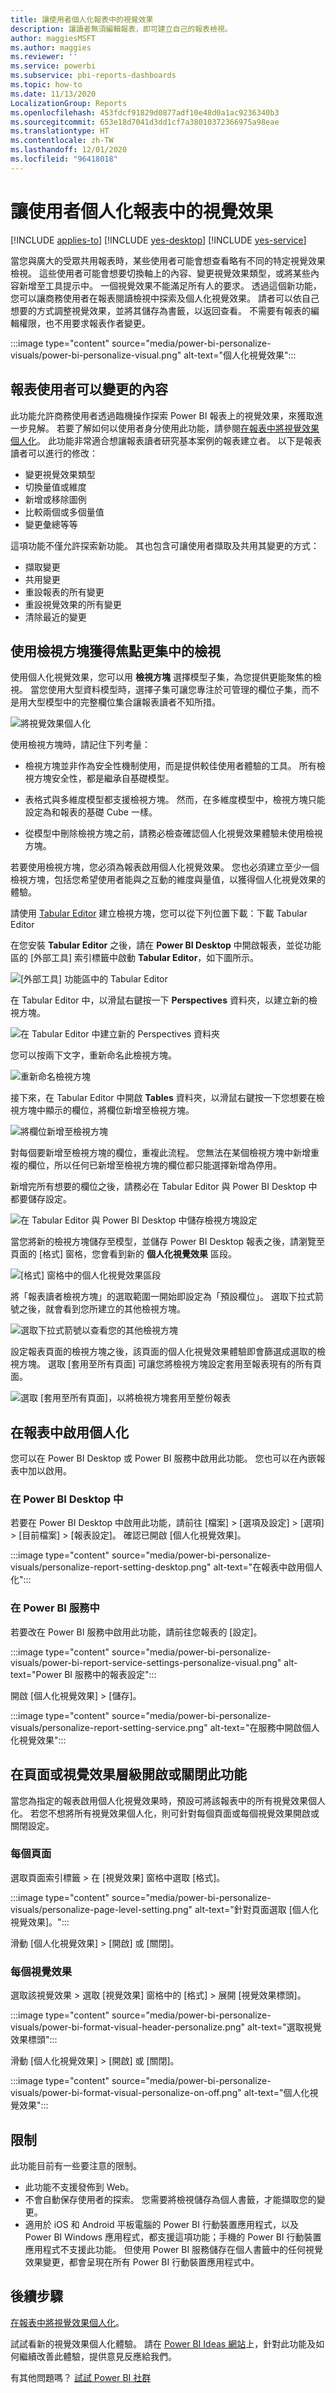 ```yaml
---
title: 讓使用者個人化報表中的視覺效果
description: 讓讀者無須編輯報表，即可建立自己的報表檢視。
author: maggiesMSFT
ms.author: maggies
ms.reviewer: ''
ms.service: powerbi
ms.subservice: pbi-reports-dashboards
ms.topic: how-to
ms.date: 11/13/2020
LocalizationGroup: Reports
ms.openlocfilehash: 453fdcf91829d0877adf10e48d0a1ac9236340b3
ms.sourcegitcommit: 653e18d7041d3dd1cf7a38010372366975a98eae
ms.translationtype: HT
ms.contentlocale: zh-TW
ms.lasthandoff: 12/01/2020
ms.locfileid: "96418018"
---
```

# <a name="let-users-personalize-visuals-in-a-report"></a>讓使用者個人化報表中的視覺效果

[!INCLUDE [applies-to](../includes/applies-to.md)] [!INCLUDE [yes-desktop](../includes/yes-desktop.md)] [!INCLUDE [yes-service](../includes/yes-service.md)]

當您與廣大的受眾共用報表時，某些使用者可能會想查看略有不同的特定視覺效果檢視。 這些使用者可能會想要切換軸上的內容、變更視覺效果類型，或將某些內容新增至工具提示中。 一個視覺效果不能滿足所有人的要求。 透過這個新功能，您可以讓商務使用者在報表閱讀檢視中探索及個人化視覺效果。 請者可以依自己想要的方式調整視覺效果，並將其儲存為書籤，以返回查看。 不需要有報表的編輯權限，也不用要求報表作者變更。

:::image type="content" source="media/power-bi-personalize-visuals/power-bi-personalize-visual.png" alt-text="個人化視覺效果":::
 
## <a name="what-report-users-can-change"></a>報表使用者可以變更的內容

此功能允許商務使用者透過臨機操作探索 Power BI 報表上的視覺效果，來獲取進一步見解。 若要了解如何以使用者身分使用此功能，請參閱[在報表中將視覺效果個人化](../consumer/end-user-personalize-visuals.md)。 此功能非常適合想讓報表讀者研究基本案例的報表建立者。 以下是報表讀者可以進行的修改：

- 變更視覺效果類型
- 切換量值或維度
- 新增或移除圖例
- 比較兩個或多個量值
- 變更彙總等等

這項功能不僅允許探索新功能。 其也包含可讓使用者擷取及共用其變更的方式：

- 擷取變更
- 共用變更
- 重設報表的所有變更
- 重設視覺效果的所有變更
- 清除最近的變更

## <a name="use-perspectives-for-a-more-focused-view"></a>使用檢視方塊獲得焦點更集中的檢視

使用個人化視覺效果，您可以用 **檢視方塊** 選擇模型子集，為您提供更能聚焦的檢視。 當您使用大型資料模型時，選擇子集可讓您專注於可管理的欄位子集，而不是用大型模型中的完整欄位集合讓報表讀者不知所措。 

![將視覺效果個人化](media/power-bi-personalize-visuals/power-bi-personalize-perspective-01.png)

使用檢視方塊時，請記住下列考量：

* 檢視方塊並非作為安全性機制使用，而是提供較佳使用者體驗的工具。 所有檢視方塊安全性，都是繼承自基礎模型。

* 表格式與多維度模型都支援檢視方塊。 然而，在多維度模型中，檢視方塊只能設定為和報表的基礎 Cube 一樣。

* 從模型中刪除檢視方塊之前，請務必檢查確認個人化視覺效果體驗未使用檢視方塊。 

若要使用檢視方塊，您必須為報表啟用個人化視覺效果。 您也必須建立至少一個檢視方塊，包括您希望使用者能與之互動的維度與量值，以獲得個人化視覺效果的體驗。

請使用 [Tabular Editor](https://tabulareditor.com/) 建立檢視方塊，您可以從下列位置下載：下載 Tabular Editor

在您安裝 **Tabular Editor** 之後，請在 **Power BI Desktop**  中開啟報表，並從功能區的 [外部工具] 索引標籤中啟動 **Tabular Editor**，如下圖所示。

![[外部工具] 功能區中的 Tabular Editor](media/power-bi-personalize-visuals/power-bi-personalize-perspective-02.png)

在 Tabular Editor 中，以滑鼠右鍵按一下 **Perspectives** 資料夾，以建立新的檢視方塊。

![在 Tabular Editor 中建立新的 Perspectives 資料夾](media/power-bi-personalize-visuals/power-bi-personalize-perspective-03.png)

您可以按兩下文字，重新命名此檢視方塊。

![重新命名檢視方塊](media/power-bi-personalize-visuals/power-bi-personalize-perspective-04.png)

接下來，在 Tabular Editor 中開啟 **Tables** 資料夾，以滑鼠右鍵按一下您想要在檢視方塊中顯示的欄位，將欄位新增至檢視方塊。

![將欄位新增至檢視方塊](media/power-bi-personalize-visuals/power-bi-personalize-perspective-05.png)

對每個要新增至檢視方塊的欄位，重複此流程。 您無法在某個檢視方塊中新增重複的欄位，所以任何已新增至檢視方塊的欄位都只能選擇新增為停用。

新增完所有想要的欄位之後，請務必在 Tabular Editor 與 Power BI Desktop 中都要儲存設定。

![在 Tabular Editor 與 Power BI Desktop 中儲存檢視方塊設定](media/power-bi-personalize-visuals/power-bi-personalize-perspective-06.png)

當您將新的檢視方塊儲存至模型，並儲存 Power BI Desktop 報表之後，請瀏覽至頁面的 [格式] 窗格，您會看到新的 **個人化視覺效果** 區段。

![[格式] 窗格中的個人化視覺效果區段](media/power-bi-personalize-visuals/power-bi-personalize-perspective-07.png)

將「報表讀者檢視方塊」的選取範圍一開始即設定為「預設欄位」。 選取下拉式箭號之後，就會看到您所建立的其他檢視方塊。

![選取下拉式箭號以查看您的其他檢視方塊](media/power-bi-personalize-visuals/power-bi-personalize-perspective-08.png)

設定報表頁面的檢視方塊之後，該頁面的個人化視覺效果體驗即會篩選成選取的檢視方塊。 選取 [套用至所有頁面] 可讓您將檢視方塊設定套用至報表現有的所有頁面。

![選取 [套用至所有頁面]，以將檢視方塊套用至整份報表](media/power-bi-personalize-visuals/power-bi-personalize-perspective-09.png)

## <a name="enable-personalization-in-a-report"></a>在報表中啟用個人化

您可以在 Power BI Desktop 或 Power BI 服務中啟用此功能。 您也可以在內嵌報表中加以啟用。

### <a name="in-power-bi-desktop"></a>在 Power BI Desktop 中

若要在 Power BI Desktop 中啟用此功能，請前往 [檔案] > [選項及設定] > [選項] > [目前檔案] > [報表設定]。 確認已開啟 [個人化視覺效果]。

:::image type="content" source="media/power-bi-personalize-visuals/personalize-report-setting-desktop.png" alt-text="在報表中啟用個人化":::

### <a name="in-the-power-bi-service"></a>在 Power BI 服務中

若要改在 Power BI 服務中啟用此功能，請前往您報表的 [設定]。

:::image type="content" source="media/power-bi-personalize-visuals/power-bi-report-service-settings-personalize-visual.png" alt-text="Power BI 服務中的報表設定":::

開啟 [個人化視覺效果] > [儲存]。

:::image type="content" source="media/power-bi-personalize-visuals/personalize-report-setting-service.png" alt-text="在服務中開啟個人化視覺效果":::

## <a name="turn-the-feature-on-or-off-at-a-page-or-visual-level"></a>在頁面或視覺效果層級開啟或關閉此功能

當您為指定的報表啟用個人化視覺效果時，預設可將該報表中的所有視覺效果個人化。 若您不想將所有視覺效果個人化，則可針對每個頁面或每個視覺效果開啟或關閉設定。

### <a name="per-page"></a>每個頁面

選取頁面索引標籤 > 在 [視覺效果] 窗格中選取 [格式]。

:::image type="content" source="media/power-bi-personalize-visuals/personalize-page-level-setting.png" alt-text="針對頁面選取 [個人化視覺效果]。":::
 
滑動 [個人化視覺效果] >  [開啟] 或 [關閉]。

### <a name="per-visual"></a>每個視覺效果

選取該視覺效果 > 選取 [視覺效果] 窗格中的 [格式] > 展開 [視覺效果標頭]。

:::image type="content" source="media/power-bi-personalize-visuals/power-bi-format-visual-header-personalize.png" alt-text="選取視覺效果標頭":::
 
滑動 [個人化視覺效果] >  [開啟] 或 [關閉]。

:::image type="content" source="media/power-bi-personalize-visuals/power-bi-format-visual-personalize-on-off.png" alt-text="個人化視覺效果":::


## <a name="limitations"></a>限制

此功能目前有一些要注意的限制。

- 此功能不支援發佈到 Web。
- 不會自動保存使用者的探索。 您需要將檢視儲存為個人書籤，才能擷取您的變更。
- 適用於 iOS 和 Android 平板電腦的 Power BI 行動裝置應用程式，以及 Power BI Windows 應用程式，都支援這項功能；手機的 Power BI 行動裝置應用程式不支援此功能。 但使用 Power BI 服務儲存在個人書籤中的任何視覺效果變更，都會呈現在所有 Power BI 行動裝置應用程式中。

## <a name="next-steps"></a>後續步驟

[在報表中將視覺效果個人化](../consumer/end-user-personalize-visuals.md)。     

試試看新的視覺效果個人化體驗。 請在 [Power BI Ideas 網站](https://ideas.powerbi.com/forums/265200-power-bi)上，針對此功能及如何繼續改善此體驗，提供意見反應給我們。 

有其他問題嗎？ [試試 Power BI 社群](https://community.powerbi.com/)
